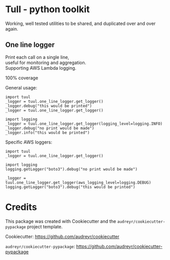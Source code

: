 # Tull - python toolkit

Working, well tested utilities to be shared, and duplicated over and over again.

## One line logger

Print each call on a single line, \
useful for monitoring and aggregation. \
Supporting AWS Lambda logging.

100% coverage

General usage:
```
import tuul
_logger = tuul.one_line_logger.get_logger()
_logger.debug("this would be printed")
_logger = tuul.one_line_logger.get_logger()

import logging
_logger = tuul.one_line_logger.get_logger(logging_level=logging.INFO)
_logger.debug("no print would be made")
_logger.info("this would be printed")
```

Specific AWS loggers:
```
import tuul
_logger = tuul.one_line_logger.get_logger()

import logging
logging.getLogger("boto3").debug("no print would be made")

_logger = tuul.one_line_logger.get_logger(aws_logging_level=logging.DEBUG)
logging.getLogger("boto3").debug("this would be printed")

```




# Credits

This package was created with Cookiecutter and the `audreyr/cookiecutter-pypackage` project template.

Cookiecutter: https://github.com/audreyr/cookiecutter

`audreyr/cookiecutter-pypackage`: https://github.com/audreyr/cookiecutter-pypackage
